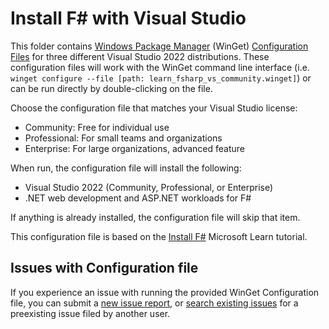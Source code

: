 
# Install F# with Visual Studio

This folder contains [Windows Package Manager](https://learn.microsoft.com/windows/package-manager/winget/) (WinGet) [Configuration Files](https://learn.microsoft.com/windows/package-manager/configuration/) for three different Visual Studio 2022 distributions. These configuration files will work with the WinGet command line interface (i.e. `winget configure --file [path: learn_fsharp_vs_community.winget]`) or can be run directly by double-clicking on the file.

Choose the configuration file that matches your Visual Studio license:

- Community: Free for individual use
- Professional: For small teams and organizations
- Enterprise: For large organizations, advanced feature

When run, the configuration file will install the following:

- Visual Studio 2022 (Community, Professional, or Enterprise)
- .NET web development and ASP.NET workloads for F#

If anything is already installed, the configuration file will skip that item.

This configuration file is based on the [Install F#](https://learn.microsoft.com/en-us/dotnet/fsharp/get-started/install-fsharp) Microsoft Learn tutorial.

## Issues with Configuration file

If you experience an issue with running the provided WinGet Configuration file, you can submit a [new issue report](https://github.com/microsoft/winget-dsc/issues/new/choose), or [search existing issues](https://github.com/microsoft/winget-dsc/issues) for a preexisting issue filed by another user.
